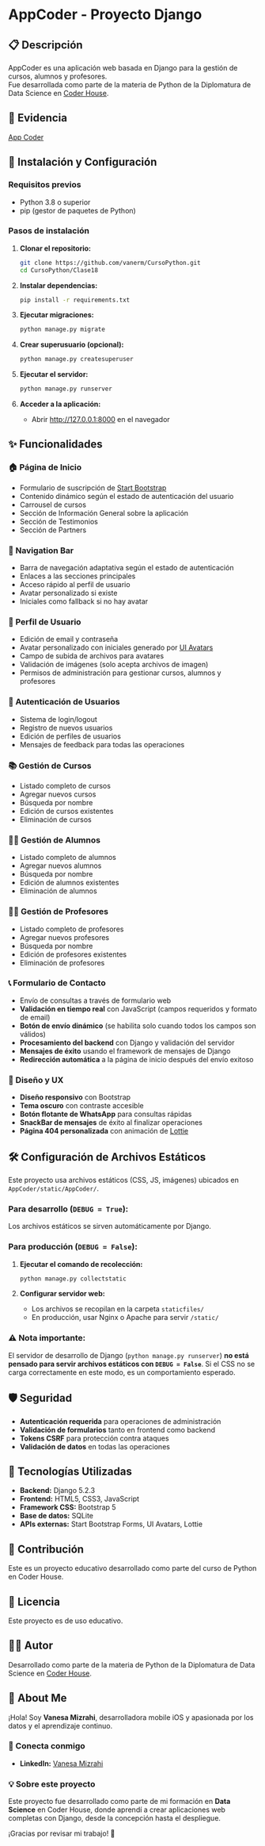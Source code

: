 # AppCoder - Proyecto Django

## 📋 Descripción

AppCoder es una aplicación web basada en Django para la gestión de cursos, alumnos y profesores.  
Fue desarrollada como parte de la materia de Python de la Diplomatura de Data Science en [Coder House](https://www.coderhouse.com/).

## 🎥 Evidencia
[App Coder](https://drive.google.com/file/d/17egvA7ELSF8jHT6y4vwKYcs4KMTPVdMV/view?usp=sharing)

## 🚀 Instalación y Configuración

### Requisitos previos
- Python 3.8 o superior
- pip (gestor de paquetes de Python)

### Pasos de instalación

1. **Clonar el repositorio:**
   ```bash
   git clone https://github.com/vanerm/CursoPython.git
   cd CursoPython/Clase18
   ```

2. **Instalar dependencias:**
   ```bash
   pip install -r requirements.txt
   ```

3. **Ejecutar migraciones:**
   ```bash
   python manage.py migrate
   ```

4. **Crear superusuario (opcional):**
   ```bash
   python manage.py createsuperuser
   ```

5. **Ejecutar el servidor:**
   ```bash
   python manage.py runserver
   ```

6. **Acceder a la aplicación:**
   - Abrir http://127.0.0.1:8000 en el navegador

## ✨ Funcionalidades

### **🏠 Página de Inicio**
- Formulario de suscripción de [Start Bootstrap](https://startbootstrap.com)
- Contenido dinámico según el estado de autenticación del usuario
- Carrousel de cursos
- Sección de Información General sobre la aplicación
- Sección de Testimonios
- Sección de Partners

### **🧭 Navigation Bar**
- Barra de navegación adaptativa según el estado de autenticación
- Enlaces a las secciones principales
- Acceso rápido al perfil de usuario
- Avatar personalizado si existe
- Iniciales como fallback si no hay avatar

### **👤 Perfil de Usuario**
- Edición de email y contraseña
- Avatar personalizado con iniciales generado por [UI Avatars](https://ui-avatars.com/)
- Campo de subida de archivos para avatares
- Validación de imágenes (solo acepta archivos de imagen)
- Permisos de administración para gestionar cursos, alumnos y profesores

### **🔐 Autenticación de Usuarios**
- Sistema de login/logout
- Registro de nuevos usuarios
- Edición de perfiles de usuarios
- Mensajes de feedback para todas las operaciones

### **📚 Gestión de Cursos**
- Listado completo de cursos
- Agregar nuevos cursos
- Búsqueda por nombre
- Edición de cursos existentes
- Eliminación de cursos

### **👨‍🎓 Gestión de Alumnos**
- Listado completo de alumnos
- Agregar nuevos alumnos
- Búsqueda por nombre
- Edición de alumnos existentes
- Eliminación de alumnos

### **👨‍🏫 Gestión de Profesores**
- Listado completo de profesores
- Agregar nuevos profesores
- Búsqueda por nombre
- Edición de profesores existentes
- Eliminación de profesores

### **📞 Formulario de Contacto**
- Envío de consultas a través de formulario web
- **Validación en tiempo real** con JavaScript (campos requeridos y formato de email)
- **Botón de envío dinámico** (se habilita solo cuando todos los campos son válidos)
- **Procesamiento del backend** con Django y validación del servidor
- **Mensajes de éxito** usando el framework de mensajes de Django
- **Redirección automática** a la página de inicio después del envío exitoso

### **🎨 Diseño y UX**
- **Diseño responsivo** con Bootstrap
- **Tema oscuro** con contraste accesible
- **Botón flotante de WhatsApp** para consultas rápidas
- **SnackBar de mensajes** de éxito al finalizar operaciones
- **Página 404 personalizada** con animación de [Lottie](https://app.lottiefiles.com/)

## 🛠️ Configuración de Archivos Estáticos

Este proyecto usa archivos estáticos (CSS, JS, imágenes) ubicados en `AppCoder/static/AppCoder/`.

### Para desarrollo (`DEBUG = True`):
Los archivos estáticos se sirven automáticamente por Django.

### Para producción (`DEBUG = False`):
1. **Ejecutar el comando de recolección:**
   ```bash
   python manage.py collectstatic
   ```

2. **Configurar servidor web:**
   - Los archivos se recopilan en la carpeta `staticfiles/`
   - En producción, usar Nginx o Apache para servir `/static/`

### ⚠️ Nota importante:
El servidor de desarrollo de Django (`python manage.py runserver`) **no está pensado para servir archivos estáticos con `DEBUG = False`**. Si el CSS no se carga correctamente en este modo, es un comportamiento esperado.

## 🛡️ Seguridad

- **Autenticación requerida** para operaciones de administración
- **Validación de formularios** tanto en frontend como backend
- **Tokens CSRF** para protección contra ataques
- **Validación de datos** en todas las operaciones

## 📱 Tecnologías Utilizadas

- **Backend:** Django 5.2.3
- **Frontend:** HTML5, CSS3, JavaScript
- **Framework CSS:** Bootstrap 5
- **Base de datos:** SQLite
- **APIs externas:** Start Bootstrap Forms, UI Avatars, Lottie

## 🤝 Contribución

Este es un proyecto educativo desarrollado como parte del curso de Python en Coder House.

## 📄 Licencia

Este proyecto es de uso educativo.

## 👨‍💻 Autor

Desarrollado como parte de la materia de Python de la Diplomatura de Data Science en [Coder House](https://www.coderhouse.com/).

## 👋 About Me

¡Hola! Soy **Vanesa Mizrahi**, desarrolladora mobile iOS y apasionada por los datos y el aprendizaje continuo.

### 🔗 Conecta conmigo
- **LinkedIn:** [Vanesa Mizrahi](www.linkedin.com/in/vanesamizrahi)

### 💡 Sobre este proyecto
Este proyecto fue desarrollado como parte de mi formación en **Data Science** en Coder House, donde aprendí a crear aplicaciones web completas con Django, desde la concepción hasta el despliegue.

¡Gracias por revisar mi trabajo! 🚀